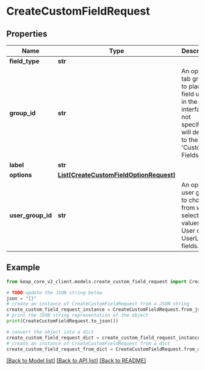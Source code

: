 # CreateCustomFieldRequest


## Properties

Name | Type | Description | Notes
------------ | ------------- | ------------- | -------------
**field_type** | **str** |  | 
**group_id** | **str** | An optional tab group to place the field under in the interface.  If not specified, will default to the &#39;Custom Fields&#39; tab. | [optional] 
**label** | **str** |  | 
**options** | [**List[CreateCustomFieldOptionRequest]**](CreateCustomFieldOptionRequest.md) |  | [optional] 
**user_group_id** | **str** | An optional user group to choose from when selecting values for User or UserListBox fields. | [optional] 

## Example

```python
from keap_core_v2_client.models.create_custom_field_request import CreateCustomFieldRequest

# TODO update the JSON string below
json = "{}"
# create an instance of CreateCustomFieldRequest from a JSON string
create_custom_field_request_instance = CreateCustomFieldRequest.from_json(json)
# print the JSON string representation of the object
print(CreateCustomFieldRequest.to_json())

# convert the object into a dict
create_custom_field_request_dict = create_custom_field_request_instance.to_dict()
# create an instance of CreateCustomFieldRequest from a dict
create_custom_field_request_from_dict = CreateCustomFieldRequest.from_dict(create_custom_field_request_dict)
```
[[Back to Model list]](../README.md#documentation-for-models) [[Back to API list]](../README.md#documentation-for-api-endpoints) [[Back to README]](../README.md)


